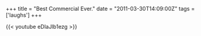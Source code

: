 +++
title = "Best Commercial Ever."
date = "2011-03-30T14:09:00Z"
tags = ['laughs']
+++

{{< youtube eDlaJlb1ezg >}}

